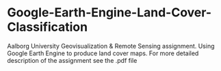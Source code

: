 # Google-Earth-Engine-Land-Cover-Classification

Aalborg University Geovisualization & Remote Sensing assignment. Using Google Earth Engine to produce land cover maps. 
For more detailed description of the assignment see the .pdf file
